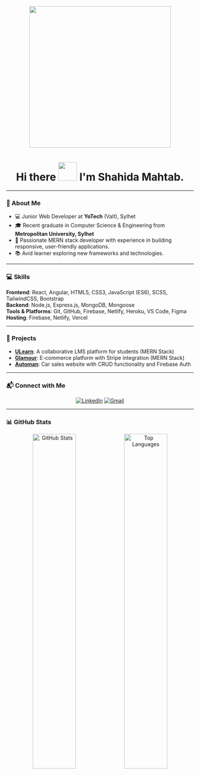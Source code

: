 <div id="header" align="center">
  <img src="https://media.giphy.com/media/17b875GGvV9m9sLmNc/giphy.gif" width="380" height="380" />
</div>

# <div align="center">Hi there <img src="https://raw.githubusercontent.com/MartinHeinz/MartinHeinz/master/wave.gif" width="50"> I'm Shahida Mahtab.</div>  

---

### 🚀 About Me  
- 💻 Junior Web Developer at **YoTech** (Valt), Sylhet  
- 🎓 Recent graduate in Computer Science & Engineering from **Metropolitan University, Sylhet** 
- 🌱 Passionate MERN stack developer with experience in building responsive, user-friendly applications.  
- 📚 Avid learner exploring new frameworks and technologies.  

---

### 💻 Skills  
**Frontend**: React, Angular, HTML5, CSS3, JavaScript (ES6), SCSS, TailwindCSS, Bootstrap  
**Backend**: Node.js, Express.js, MongoDB, Mongoose  
**Tools & Platforms**: Git, GitHub, Firebase, Netlify, Heroku, VS Code, Figma  
**Hosting**: Firebase, Netlify, Vercel  

---

### 🌟 Projects  
- **[ULearn](https://ulearn.onrender.com/)**: A collaborative LMS platform for students (MERN Stack)  
- **[Glamour](https://glamour-4999e.web.app/)**: E-commerce platform with Stripe integration (MERN Stack)  
- **[Automan](https://auto-man-aee9b.web.app/)**: Car sales website with CRUD functionality and Firebase Auth  

---

### 📬 Connect with Me  
<p align="center">
  <a href="https://www.linkedin.com/in/shahida-mahtab-a994521b2/"><img src="https://img.shields.io/badge/LinkedIn-0077B5?style=for-the-badge&logo=linkedin&logoColor=white" alt="LinkedIn"></a>
  <a href="mailto:shahidamahtab2@gmail.com"><img src="https://img.shields.io/badge/Gmail-D14836?style=for-the-badge&logo=gmail&logoColor=white" alt="Gmail"></a>
</p>

---

### 📊 GitHub Stats  
<p align="center">
  <img width="48%" src="https://github-readme-stats.vercel.app/api?username=ShahidaMahtab&show_icons=true&theme=tokyonight&hide_border=true&locale=en&text_color=ff8b1f&title_color=ffbc1f&bg_color=020000" alt="GitHub Stats" />
  <img width="48%" src="https://github-readme-stats.vercel.app/api/top-langs/?username=ShahidaMahtab&layout=compact&show_icons=true&theme=tokyonight&hide_border=true&text_color=ff8b1f&title_color=ffbc1f&bg_color=020000" alt="Top Languages" />
</p>
